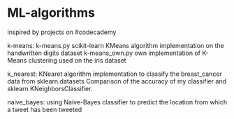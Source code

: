 # ML-algorithms
inspired by projects on #codecademy

k-means:
k-means.py scikit-learn KMeans algorithm implementation on the handwritten digits dataset
k-means_own.py own implementation of K-Means clustering used on the iris dataset

k_nearest: KNearet algorithm implementation to classify the breast_cancer data from sklearn.datasets 
Comparison of the accuracy of my classifier and sklearn KNeighborsClassifier.

naive_bayes:
using Naive-Bayes classifier to predict the location from which a tweet has been tweeted
